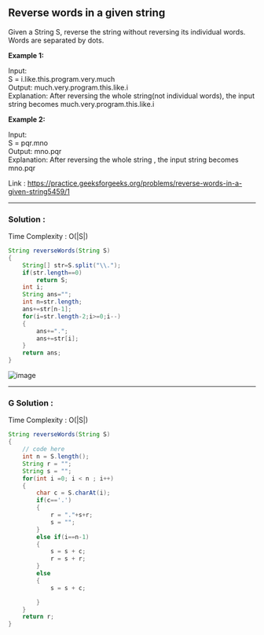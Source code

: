 <h2> Reverse words in a given string </h2>
Given a String S, reverse the string without reversing its individual words. Words are separated by dots.

**Example 1:**

Input: <br/>
S = i.like.this.program.very.much <br/>
Output: much.very.program.this.like.i <br/>
Explanation: After reversing the whole string(not individual words), the input string becomes much.very.program.this.like.i

**Example 2:**

Input: <br/>
S = pqr.mno <br/>
Output: mno.pqr <br/>
Explanation: After reversing the whole string , the input string becomes mno.pqr

Link : https://practice.geeksforgeeks.org/problems/reverse-words-in-a-given-string5459/1


-----------------------------------------------------------------------------------------------------------------------------------------


<h3> Solution : </h3>

Time Complexity : O(|S|)

```java
String reverseWords(String S)
{
    String[] str=S.split("\\.");
    if(str.length==0)
        return S;
    int i;
    String ans="";
    int n=str.length;
    ans+=str[n-1];
    for(i=str.length-2;i>=0;i--)
    {
        ans+=".";
        ans+=str[i];
    }
    return ans;
}
```
![image](https://user-images.githubusercontent.com/23376002/156888052-4729cd7e-9c51-4a10-bb97-bb87842cded6.png)


-----------------------------------------------------------------------------------------------------------------------------------------

<h3> G Solution : </h3>

Time Complexity : O(|S|)

```java
String reverseWords(String S)
{
    // code here
    int n = S.length();
    String r = "";
    String s = "";
    for(int i =0; i < n ; i++)
    {
        char c = S.charAt(i);
        if(c=='.')
        {
            r = "."+s+r;
            s = "";
        }
        else if(i==n-1)
        {
            s = s + c;
            r = s + r;
        }
        else
        {
            s = s + c;

        }
    }
    return r;
}
```
